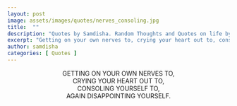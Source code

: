 ```yaml
---
layout: post
image: assets/images/quotes/nerves_consoling.jpg
title:  ""
description: "Quotes by Samdisha. Random Thoughts and Quotes on life by Samdisha Khunger."
excerpt: "Getting on your own nerves to, crying your heart out to, consoling yourself to, again disappointing yourself."
author: samdisha
categories: [ Quotes ]
---
```


<center>
GETTING ON YOUR OWN NERVES TO,<br>
CRYING YOUR HEART OUT TO,<br>
CONSOLING YOURSELF TO,<br>
AGAIN DISAPPOINTING YOURSELF.<br>
</center><br>
